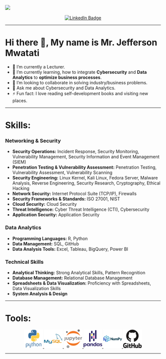 
![](https://github.com/jefftizo/jefftizo/blob/main/jefferson-mwatati.png)

<div id="header" align="center">
  
<div id="badges">
  <a href="https://www.linkedin.com/in/jefferson-mwatati/">
    <img src="https://img.shields.io/badge/LinkedIn-blue?style=for-the-badge&logo=linkedin&logoColor=white" alt="LinkedIn Badge"/>
  </a>
</div>
  
</div>

---

# Hi there 👋, My name is Mr. Jefferson Mwatati
- 🔭 I’m currently a Lecturer.
- 🌱 I’m currently learning, how to integrate **Cybersecurity** and **Data Analytics** to **optimize business processes**.
- 👯 I’m looking to collaborate in solving industry/business problems.
- 💬 Ask me about Cybersecurity and Data Analytics.
- ⚡ Fun fact: I love reading self-development books and visiting new places.

---
# Skills: <div>
### Networking & Security
- **Security Operations:** Incident Response, Security Monitoring, Vulnerability Management, Security Information and Event Management (SIEM)
- **Penetration Testing & Vulnerability Assessment:** Penetration Testing, Vulnerability Assessment, Vulnerability Scanning
- **Security Engineering:** Linux Kernel, Kali Linux, Fedora Server, Malware Analysis, Reverse Engineering, Security Research, Cryptography, Ethical Hacking
- **Network Security:** Internet Protocol Suite (TCP/IP), Firewalls
- **Security Frameworks & Standards:** ISO 27001, NIST
- **Cloud Security:** Cloud Security
- **Threat Intelligence:** Cyber Threat Intelligence (CTI), Cybersecurity
- **Application Security:** Application Security
  
### Data Analytics
- **Programming Languages:** R, Python 
- **Data Management:** SQL, GitHub
- **Data Analysis Tools:** Excel, Tableau, BigQuery, Power BI

### Technical Skills
- **Analytical Thinking:** Strong Analytical Skills, Pattern Recognition
- **Database Management:** Relational Database Management
- **Spreadsheets & Data Visualization:** Proficiency with Spreadsheets, Data Visualization Skills
- **System Analysis & Design**

---

# Tools: <div>
<p align="center">
  <a href="https://www.python.org/" target="_blank" rel="noreferrer"> <img src="https://github.com/devicons/devicon/blob/master/icons/python/python-original-wordmark.svg" title="Python" alt="Python" width="60" height="60"/> </a> 
 <a href="https://www.mysql.com/" target="_blank" rel="noreferrer"> <img src="https://github.com/devicons/devicon/blob/master/icons/mysql/mysql-original-wordmark.svg" title="MySQL"  alt="MySQL" width="60" height="60"/> </a>
  <a href="https://jupyter.org/" target="_blank" rel="noreferrer"> <img src="https://github.com/devicons/devicon/blob/master/icons/jupyter/jupyter-original-wordmark.svg" title="Jupyter" alt="Jupyter" width="60" height="60"/> </a>
  <a href="https://pandas.pydata.org/" target="_blank" rel="noreferrer"> <img src="https://github.com/devicons/devicon/blob/master/icons/pandas/pandas-original-wordmark.svg" title="Pandas" alt="Pandas" width="60" height="60"/> </a>
  <a href="https://numpy.org/" target="_blank" rel="noreferrer"> <img src="https://github.com/devicons/devicon/blob/master/icons/numpy/numpy-original-wordmark.svg" title="Numpy" alt="Numpy" width="60" height="60"/> </a>
  <a href="https://github.com/" target="_blank" rel="noreferrer"> <img src="https://github.com/devicons/devicon/blob/master/icons/github/github-original-wordmark.svg" title="Github" alt="Github" width="60" height="60"/> </a>
</div>

---







